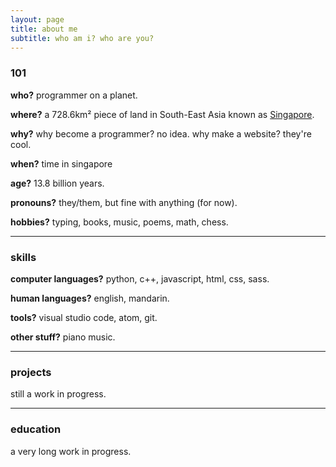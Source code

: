 ```yaml
---
layout: page
title: about me
subtitle: who am i? who are you?
---
```


<!--<span style="float: right; "><a href="{{ '/assets/resume.pdf' | prepend: site.baseurl }}"><strong>> Download as PDF</strong></a> </span>
<br>-->

### 101
**who?** programmer on a planet.

**where?** a 728.6km² piece of land in South-East Asia known as <a href="https://en.wikipedia.org/wiki/Singapore" target="_blank">Singapore</a>.

**why?** why become a programmer? no idea. why make a website? they're cool.

**when?** <a href="//24timezones.com/Singapore/time" style="text-decoration: none" class="clock24" id="tz24-1638359115-c1236-eyJob3VydHlwZSI6IjI0Iiwic2hvd2RhdGUiOiIxIiwic2hvd3NlY29uZHMiOiIxIiwic2hvd3RpbWV6b25lIjoiMSIsInR5cGUiOiJkIiwibGFuZyI6ImVuIn0=" title="Singapore clock" target="_blank" rel="nofollow">time in singapore</a>
<script type="text/javascript" src="//w.24timezones.com/l.js" async></script>

**age?** 13.8 billion years.

**pronouns?** they/them, but fine with anything (for now).

**hobbies?** typing, books, music, poems, math, chess.

<hr>

### skills
**computer languages?** python, c++, javascript, html, css, sass.

**human languages?** english, mandarin.

**tools?** visual studio code, atom, git.

**other stuff?** piano music.

<hr>

### projects
still a work in progress.

<hr>

### education
a very long work in progress.

